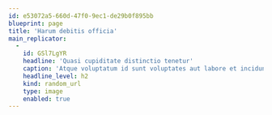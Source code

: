 ```yaml
---
id: e53072a5-660d-47f0-9ec1-de29b0f895bb
blueprint: page
title: 'Harum debitis officia'
main_replicator:
  -
    id: GSl7LgYR
    headline: 'Quasi cupiditate distinctio tenetur'
    caption: 'Atque voluptatum id sunt voluptates aut labore et incidunt. Ipsam ea quibusdam vitae.'
    headline_level: h2
    kind: random_url
    type: image
    enabled: true
---
```

